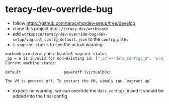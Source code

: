 # teracy-dev-override-bug

- follow https://github.com/teracyhq/dev-setup/tree/develop
- clone this project into `~/teracy-dev/workspace`
- add `workspace/teracy-dev-override-bug/dev-setup/vagrant_config_default.json` to the `config_paths`
- `$ vagrant status` to see the actual warning:

```bash
macbook-pro:teracy-dev hoatle$ vagrant status
_op = o is invalid for non-existing id: {"_id"=>"data_configs_0", "project"=>"app", "storages"=>{"local"=>"file:///backups/hoatle/app", "origin"=>"gs://ds-hoatle-app", "upstream"=>"gs://ds-teracy-app", "hoatle"=>"gs://ds-hoatle-app"}, "usage"=>{"storage"=>"upstream", "branch"=>"develop", "time"=>"", "force_reset"=>false}, "_op"=>"o"}
Current machine states:

default                   poweroff (virtualbox)

The VM is powered off. To restart the VM, simply run `vagrant up`
```

- expect: no warning, we can override the `data_configs_0` and it should be added into the final config
